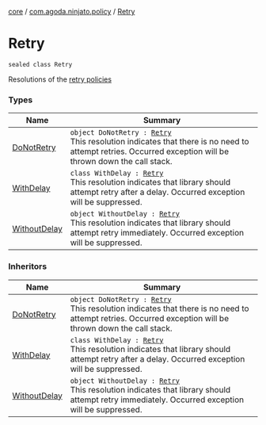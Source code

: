 [core](../../index.md) / [com.agoda.ninjato.policy](../index.md) / [Retry](./index.md)

# Retry

`sealed class Retry`

Resolutions of the [retry policies](../-retry-policy/index.md)

### Types

| Name | Summary |
|---|---|
| [DoNotRetry](-do-not-retry.md) | `object DoNotRetry : `[`Retry`](./index.md)<br>This resolution indicates that there is no need to attempt retries. Occurred exception will be thrown down the call stack. |
| [WithDelay](-with-delay/index.md) | `class WithDelay : `[`Retry`](./index.md)<br>This resolution indicates that library should attempt retry after a delay. Occurred exception will be suppressed. |
| [WithoutDelay](-without-delay.md) | `object WithoutDelay : `[`Retry`](./index.md)<br>This resolution indicates that library should attempt retry immediately. Occurred exception will be suppressed. |

### Inheritors

| Name | Summary |
|---|---|
| [DoNotRetry](-do-not-retry.md) | `object DoNotRetry : `[`Retry`](./index.md)<br>This resolution indicates that there is no need to attempt retries. Occurred exception will be thrown down the call stack. |
| [WithDelay](-with-delay/index.md) | `class WithDelay : `[`Retry`](./index.md)<br>This resolution indicates that library should attempt retry after a delay. Occurred exception will be suppressed. |
| [WithoutDelay](-without-delay.md) | `object WithoutDelay : `[`Retry`](./index.md)<br>This resolution indicates that library should attempt retry immediately. Occurred exception will be suppressed. |
